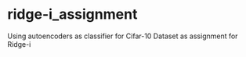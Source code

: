 # ridge-i_assignment
Using autoencoders as classifier for Cifar-10 Dataset as assignment for Ridge-i
